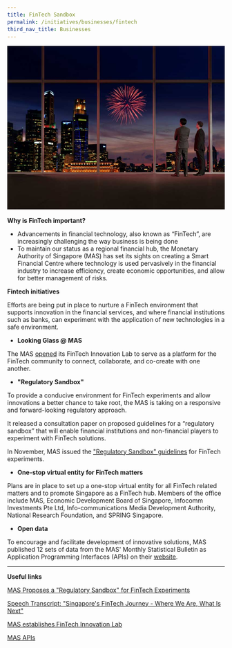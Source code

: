 ```yaml
---
title: FinTech Sandbox
permalink: /initiatives/businesses/fintech
third_nav_title: Businesses
---
```

![Singapore's central business district](/images/initiatives/Fintech-sandbox.jpg)


**Why is FinTech important?**

-   Advancements in financial technology, also known as “FinTech”, are increasingly challenging the way business is being done
-   To maintain our status as a regional financial hub, the Monetary Authority of Singapore (MAS) has set its sights on creating a Smart Financial Centre where technology is used pervasively in the financial industry to increase efficiency, create economic opportunities, and allow for better management of risks.

**Fintech initiatives**

Efforts are being put in place to nurture a FinTech environment that supports innovation in the financial services, and where financial institutions such as banks, can experiment with the application of new technologies in a safe environment.

-   **Looking Glass @ MAS**

The MAS  [opened](https://www.mas.gov.sg/news/media-releases/2016/mas-establishes-fintech-innovation-lab) its FinTech Innovation Lab to serve as a platform for the FinTech community to connect, collaborate, and co-create with one another.

-   **"Regulatory Sandbox"**

To provide a conducive environment for FinTech experiments and allow innovations a better chance to take root, the MAS is taking on a responsive and forward-looking regulatory approach.

It released a consultation paper on proposed guidelines for a “regulatory sandbox” that will enable financial institutions and non-financial players to experiment with FinTech solutions.

In November, MAS issued the [](https://www.mas.gov.sg/news/media-releases/2016/mas-issues-regulatory-sandbox-guidelines-for-fintech-experiments) ["Regulatory Sandbox" guidelines](https://www.mas.gov.sg/news/media-releases/2016/mas-issues-regulatory-sandbox-guidelines-for-fintech-experiments) for FinTech experiments.

-   **One-stop virtual entity for FinTech matters**

Plans are in place to set up a one-stop virtual entity for all FinTech related matters and to promote Singapore as a FinTech hub. Members of the office include MAS, Economic Development Board of Singapore, Infocomm Investments Pte Ltd, Info-communications Media Development Authority, National Research Foundation, and SPRING Singapore.

-   **Open data**

To encourage and facilitate development of innovative solutions, MAS published 12 sets of data from the MAS' Monthly Statistical Bulletin as Application Programming Interfaces (APIs) on their  [website](http://www.mas.gov.sg/Statistics/APIs.aspx).

----------

  

**Useful links**

[MAS Proposes a "Regulatory Sandbox" for FinTech Experiments](https://www.mas.gov.sg/news/media-releases/2016/mas-proposes-a-regulatory-sandbox-for-fintech-experiments)

[Speech Transcript: "Singapore's  FinTech Journey - Where We Are, What Is Next"](https://www.mas.gov.sg/news/speeches/2016/singapore-fintech-journey)  

[MAS establishes FinTech Innovation Lab](https://www.mas.gov.sg/news/media-releases/2016/mas-establishes-fintech-innovation-lab)

[MAS APIs](https://secure.mas.gov.sg/api/Search.aspx)